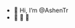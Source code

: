 - 👋 Hi, I’m @AshenTr
- 👀 🌱 💞️ 

<!---
AshenTr/AshenTr is a ✨ special ✨ repository because its `README.md` (this file) appears on your GitHub profile.
You can click the Preview link to take a look at your changes.
--->
